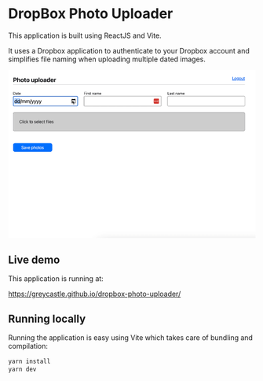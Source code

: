 # DropBox Photo Uploader

This application is built using ReactJS and Vite.

It uses a Dropbox application to authenticate to your Dropbox account and simplifies file naming when uploading multiple dated images.

![Example usage](./app_usage.gif)

## Live demo

This application is running at:

https://greycastle.github.io/dropbox-photo-uploader/

## Running locally

Running the application is easy using Vite which takes care of bundling and compilation:

```
yarn install
yarn dev
```